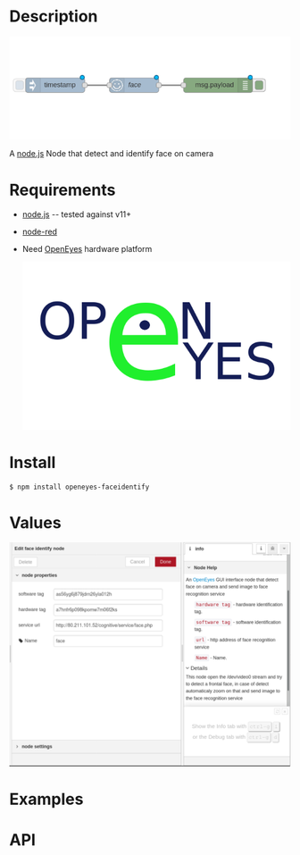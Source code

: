 Description
===========

![OpenEyes-FaceIdentify-flow](https://github.com/nemax68/node-red-contrib-OpenEyes-FaceIdentify/blob/master/images/flow.png)

A [node.js](http://nodejs.org/) Node that detect and identify face on camera

Requirements
============

* [node.js](http://nodejs.org/) -- tested against v11+

* [node-red](http://nodered.org/)

* Need [OpenEyes](http://open-eyes.it) hardware platform

  ![OpenEyes-FaceIdentify-flow](https://github.com/nemax68/node-red-contrib-OpenEyes-FaceIdentify/blob/master/images/open-eyes.png)

Install
=======

```shell
$ npm install openeyes-faceidentify
```
Values
========

![Values](https://github.com/nemax68/node-red-contrib-OpenEyes-FaceIdentify/blob/master/images/value.png)

Examples
========

API
===

